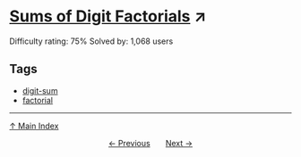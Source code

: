 # [Sums of Digit Factorials](https://projecteuler.net/problem=254) ↗️

Difficulty rating: 75%
Solved by: 1,068 users
## Tags

- [digit-sum](../tags/digit-sum.md)
- [factorial](../tags/factorial.md)



---

[↑ Main Index](../README.md)


<div align=center><a href='253.md'>← Previous</a> &nbsp;&nbsp; &nbsp;&nbsp;  <a href='255.md'>Next →</a></div>
